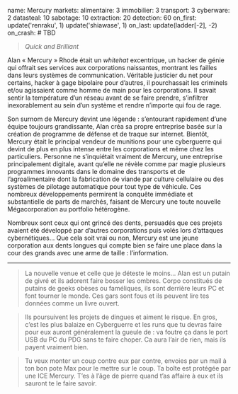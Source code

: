 name: Mercury
markets:
    alimentaire: 3
    immobilier: 3
    transport: 3
    cyberware: 2
datasteal: 10
sabotage: 10
extraction: 20
detection: 60
on_first:
    update('renraku', 1)
    update('shiawase', 1)
on_last:
    update(ladder[-2], -2)
on_crash:
    # TBD

> *Quick and Brilliant*

Alan « Mercury » Rhode était un *whitehat* excentrique, un hacker de génie qui offrait ses services aux corporations naissantes, montrant les failles dans leurs systèmes de communication. Véritable justicier du net pour certains, hacker à gage bipolaire pour d’autres, il pourchassait les criminels et/ou agissaient comme homme de main pour les corporations. Il savait sentir la température d’un réseau avant de se faire prendre, s’infiltrer inexorablement au sein d’un système et rendre n’importe qui fou de rage. 


Son surnom de Mercury devint une légende : s’entourant rapidement d’une équipe toujours grandissante, Alan créa sa propre entreprise basée sur la création de programme de défense et de traque sur internet. Bientôt, Mercury était le principal vendeur de munitions pour une cyberguerre qui devint de plus en plus intense entre les corporations et même chez les particuliers. Personne ne s’inquiétait vraiment de Mercury, une entreprise principalement digitale, avant qu’elle ne révèle comme par magie plusieurs programmes innovants dans le domaine des transports et de l’agroalimentaire dont la fabrication de viande par culture cellulaire ou des systèmes de pilotage automatique pour tout type de véhicule. Ces nombreux développements permirent la conquête immédiate et substantielle de parts de marchés, faisant de Mercury une toute nouvelle Mégacorporation au portfolio hétérogène. 


Nombreux sont ceux qui ont grincé des dents, persuadés que ces projets avaient été développé par d’autres corporations puis volés lors d’attaques cybernétiques… Que cela soit vrai ou non, Mercury est une jeune corporation aux dents longues qui compte bien se faire une place dans la cour des grands avec une arme de taille : l’information. 


---

>La nouvelle venue et celle que je déteste le moins…  Alan est un putain de givré et ils adorent faire bosser les ombres. Corpo constitués de putains de geeks obèses ou faméliques, ils sont derrière leurs PC et font tourner le monde. Ces gars sont fous et ils peuvent lire tes données comme un livre ouvert. 

>Ils poursuivent les projets de dingues et aiment le risque. En gros, c’est les plus balaize en Cyberguerre et les runs que tu devras faire pour eux auront généralement la gueule de : va foutre ça dans le port USB du PC du PDG sans te faire choper. Ca aura l’air de rien, mais ils payent vraiment bien. 

>Tu veux monter un coup contre eux par contre, envoies par un mail à ton bon pote Max pour le mettre sur le coup. Ta boîte est protégée par une ICE Mercury. T’es à l’âge de pierre quand t’as affaire à eux et ils sauront te le faire savoir.
